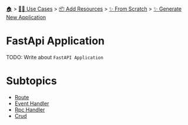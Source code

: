 <!--startTocHeader-->
[🏠](../../../../../README.md) > [👷🏽 Use Cases](../../../../README.md) > [📦 Add Resources](../../../README.md) > [✨ From Scratch](../../README.md) > [✨ Generate New Application](../README.md)
# FastApi Application
<!--endTocHeader-->
TODO: Write about `FastAPI Application`
<!--startTocSubtopic-->
# Subtopics
- [Route](route.md)
- [Event Handler](event-handler.md)
- [Rpc Handler](rpc-handler.md)
- [Crud](crud.md)
<!--endTocSubtopic-->